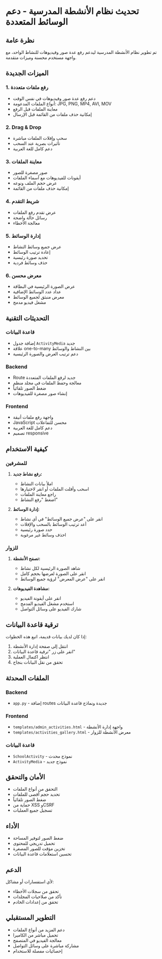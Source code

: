 # تحديث نظام الأنشطة المدرسية - دعم الوسائط المتعددة

## نظرة عامة
تم تطوير نظام الأنشطة المدرسية ليدعم رفع عدة صور وفيديوهات للنشاط الواحد، مع واجهة مستخدم محسنة وميزات متقدمة.

## الميزات الجديدة

### 1. رفع ملفات متعددة
- دعم رفع عدة صور وفيديوهات في نفس الوقت
- أنواع الملفات المدعومة: JPG, PNG, MP4, AVI, MOV
- معاينة الملفات قبل الرفع
- إمكانية حذف ملفات من القائمة قبل الإرسال

### 2. Drag & Drop
- سحب وإفلات الملفات مباشرة
- تأثيرات بصرية عند السحب
- دعم كامل للغة العربية

### 3. معاينة الملفات
- صور مصغرة للصور
- أيقونات للفيديوهات مع أسماء الملفات
- عرض حجم الملف ونوعه
- إمكانية حذف ملفات من القائمة

### 4. شريط التقدم
- عرض تقدم رفع الملفات
- رسائل حالة واضحة
- معالجة الأخطاء

### 5. إدارة الوسائط
- عرض جميع وسائط النشاط
- إعادة ترتيب الوسائط
- تحديد صورة رئيسية
- حذف وسائط فردية

### 6. معرض محسن
- عرض الصورة الرئيسية في البطاقة
- عداد عدد الوسائط الإضافية
- معرض منبثق لجميع الوسائط
- مشغل فيديو مدمج

## التحديثات التقنية

### قاعدة البيانات
- إضافة جدول `ActivityMedia` جديد
- علاقة one-to-many بين النشاط والوسائط
- دعم ترتيب العرض والصورة الرئيسية

### Backend
- Route جديد لرفع الملفات المتعددة
- معالجة وحفظ الملفات في مجلد منظم
- ضغط الصور تلقائياً
- إنشاء صور مصغرة للفيديوهات

### Frontend
- واجهة رفع ملفات أنيقة
- JavaScript محسن للتفاعلات
- دعم كامل للغة العربية
- تصميم responsive

## كيفية الاستخدام

### للمشرفين
1. **رفع نشاط جديد:**
   - املأ بيانات النشاط
   - اسحب وأفلت الملفات أو انقر لاختيارها
   - راجع معاينة الملفات
   - اضغط "رفع النشاط"

2. **إدارة الوسائط:**
   - انقر على "عرض جميع الوسائط" في أي نشاط
   - أعد ترتيب الوسائط بالسحب والإفلات
   - حدد صورة رئيسية
   - احذف وسائط غير مرغوبة

### للزوار
1. **تصفح الأنشطة:**
   - شاهد الصورة الرئيسية لكل نشاط
   - انقر على الصورة لعرضها بحجم كامل
   - انقر على "عرض المعرض" لرؤية جميع الوسائط

2. **مشاهدة الفيديوهات:**
   - انقر على أيقونة الفيديو
   - استخدم مشغل الفيديو المدمج
   - شارك الفيديو على وسائل التواصل

## ترقية قاعدة البيانات

إذا كان لديك بيانات قديمة، اتبع هذه الخطوات:

1. انتقل إلى صفحة إدارة الأنشطة
2. انقر على زر "ترقية قاعدة البيانات"
3. انتظر اكتمال العملية
4. تحقق من نقل البيانات بنجاح

## الملفات المحدثة

### Backend
- `app.py` - إضافة routes جديدة ونماذج قاعدة البيانات

### Frontend
- `templates/admin_activities.html` - واجهة إدارة الأنشطة
- `templates/activities_gallery.html` - معرض الأنشطة للزوار

### قاعدة البيانات
- `SchoolActivity` - نموذج محدث
- `ActivityMedia` - نموذج جديد

## الأمان والتحقق

- التحقق من أنواع الملفات
- تحديد حجم أقصى للملفات
- ضغط الصور تلقائياً
- حماية من XSS وCSRF
- تسجيل جميع العمليات

## الأداء

- ضغط الصور لتوفير المساحة
- تحميل تدريجي للمحتوى
- تخزين مؤقت للصور المصغرة
- تحسين استعلامات قاعدة البيانات

## الدعم

لأي استفسارات أو مشاكل:
- تحقق من سجلات الأخطاء
- تأكد من صلاحيات المجلدات
- تحقق من إعدادات الخادم

## التطوير المستقبلي

- دعم المزيد من أنواع الملفات
- تحميل مباشر من الكاميرا
- معالجة الفيديو في المتصفح
- مشاركة مباشرة على وسائل التواصل
- إحصائيات مفصلة للاستخدام
